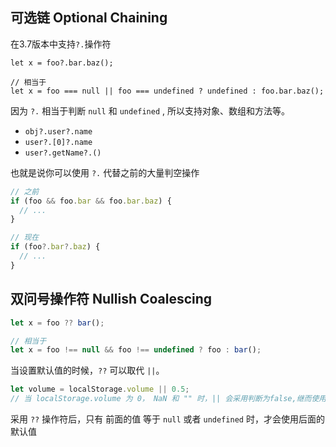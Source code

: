 ## 可选链 Optional Chaining
在3.7版本中支持```?.```操作符

```
let x = foo?.bar.baz();

// 相当于
let x = foo === null || foo === undefined ? undefined : foo.bar.baz();
```

因为 ```?.``` 相当于判断 ```null``` 和  ```undefined``` , 所以支持对象、数组和方法等。

* ```obj?.user?.name```
* ```user?.[0]?.name```
* ```user?.getName?.()```

也就是说你可以使用  ```?.``` 代替之前的大量判空操作
```js
// 之前
if (foo && foo.bar && foo.bar.baz) {
  // ...
}

// 现在
if (foo?.bar?.baz) {
  // ...
}
```

## 双问号操作符 Nullish Coalescing

```js
let x = foo ?? bar();

// 相当于
let x = foo !== null && foo !== undefined ? foo : bar();

```

当设置默认值的时候，```??``` 可以取代 ```||```。

```js
let volume = localStorage.volume || 0.5;
// 当 localStorage.volume 为 0， NaN 和 "" 时，|| 会采用判断为false,继而使用后面的0.5，所以在某些情况下就会造成BUG
```
采用 ``` ?? ``` 操作符后，只有 前面的值 等于 ```null``` 或者 ```undefined``` 时，才会使用后面的默认值